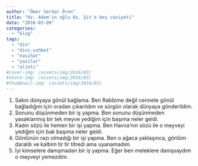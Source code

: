 ```yaml
---
author: "Ömer Serdar Ören"
title: "Hz. Adem'in oğlu Hz. Şit'e beş vasiyeti"
date: "2016-03-09"
categories: 
  - "blog"
tags: 
  - "din"
  - "dini-sohbet"
  - "nasihat"
  - "yazilar"
  - "alinti"
#cover-img: /assets/img/2016/03/
#share-img: /assets/img/2016/03/
#thumbnail-img: /assets/img/2016/03/
---
```



1. Sakın dünyaya gönül bağlama. Ben Rabbime değil cennete gönül bağladığım için oradan çıkarıldım ve sürgün olarak dünyaya gönderildim.
2. Sonunu düşünmeden bir iş yapma. Ben sonunu düşünmeden yasaklanmış bir tek meyve yediğim için başıma neler geldi.
3. Kadın sözü ile hemen bir işi yapma. Ben Havva’nın sözü ile o meyveyi yediğim için bak başıma neler geldi.
4. Gönlünün razı olmadığı bir işi yapma. Ben o ağaca yaklaşınca, gönlüm daraldı ve kalbim tir tir titredi ama uyanamadım.
5. İyi kimselere danışmadan bir iş yapma. Eğer ben meleklere danışsaydım o meyveyi yemezdim.
